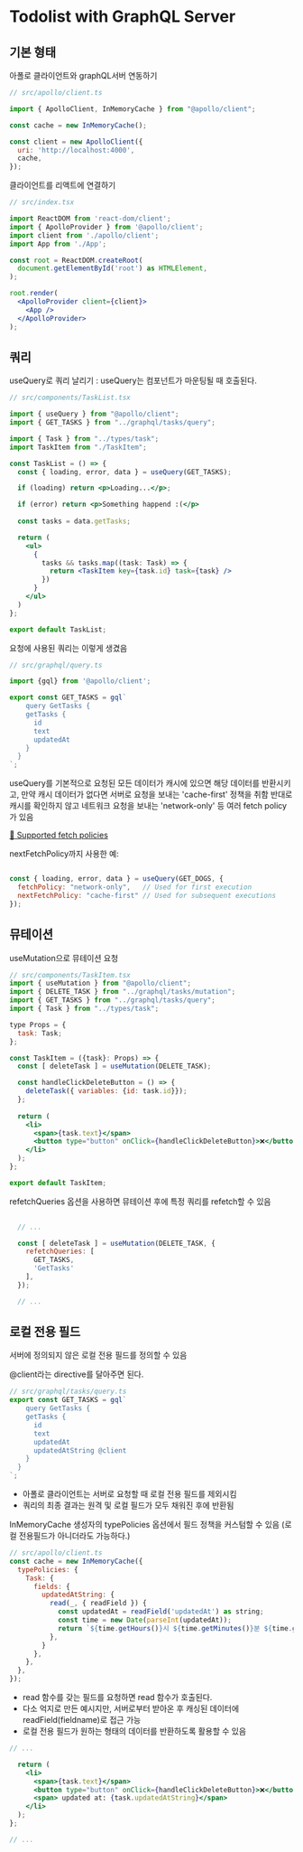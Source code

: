 # Todolist with GraphQL Server

## 기본 형태  
  
아폴로 클라이언트와 graphQL서버 연동하기

```jsx
// src/apollo/client.ts

import { ApolloClient, InMemoryCache } from "@apollo/client";

const cache = new InMemoryCache();

const client = new ApolloClient({
  uri: 'http://localhost:4000',
  cache,
});

```
  
클라이언트를 리액트에 연결하기

```jsx
// src/index.tsx

import ReactDOM from 'react-dom/client';
import { ApolloProvider } from '@apollo/client';
import client from './apollo/client';
import App from './App';

const root = ReactDOM.createRoot(
  document.getElementById('root') as HTMLElement,
);

root.render(
  <ApolloProvider client={client}>
    <App />
  </ApolloProvider>
);

```
  
## 쿼리  
  
useQuery로 쿼리 날리기
: useQuery는 컴포넌트가 마운팅될 때 호출된다.

```jsx
// src/components/TaskList.tsx

import { useQuery } from "@apollo/client";
import { GET_TASKS } from "../graphql/tasks/query";

import { Task } from "../types/task";
import TaskItem from "./TaskItem";

const TaskList = () => {
  const { loading, error, data } = useQuery(GET_TASKS);

  if (loading) return <p>Loading...</p>;

  if (error) return <p>Something happend :(</p>
  
  const tasks = data.getTasks;

  return (
    <ul>
      {
        tasks && tasks.map((task: Task) => {
          return <TaskItem key={task.id} task={task} />
        })
      }
    </ul>
  )
};

export default TaskList;

```
  
요청에 사용된 쿼리는 이렇게 생겼음

```jsx
// src/graphql/query.ts

import {gql} from '@apollo/client';

export const GET_TASKS = gql`
	query GetTasks {
    getTasks {
      id
      text
      updatedAt
    }
  }
`;

```
  
useQuery를 기본적으로 요청된 모든 데이터가 캐시에 있으면 해당 데이터를 반환시키고, 만약 캐시 데이터가 없다면 서버로 요청을 보내는 'cache-first' 정책을 취함
반대로 캐시를 확인하지 않고 네트워크 요청을 보내는 'network-only' 등 여러 fetch policy가 있음
  
[🔗 Supported fetch policies](https://www.apollographql.com/docs/react/data/queries#supported-fetch-policies)
  
nextFetchPolicy까지 사용한 예:
```jsx

const { loading, error, data } = useQuery(GET_DOGS, {
  fetchPolicy: "network-only",   // Used for first execution
  nextFetchPolicy: "cache-first" // Used for subsequent executions
});

```
  
## 뮤테이션  
  
useMutation으로 뮤테이션 요청

```jsx
// src/components/TaskItem.tsx
import { useMutation } from "@apollo/client";
import { DELETE_TASK } from "../graphql/tasks/mutation";
import { GET_TASKS } from "../graphql/tasks/query";
import { Task } from "../types/task";

type Props = {
  task: Task;
};

const TaskItem = ({task}: Props) => {
  const [ deleteTask ] = useMutation(DELETE_TASK);

  const handleClickDeleteButton = () => {
    deleteTask({ variables: {id: task.id}});
  };
  
  return (
    <li>
      <span>{task.text}</span>
      <button type="button" onClick={handleClickDeleteButton}>❌</button>
    </li>
  );
};

export default TaskItem;
```
  
refetchQueries 옵션을 사용하면 뮤테이션 후에 특정 쿼리를 refetch할 수 있음

```jsx
  
  // ...

  const [ deleteTask ] = useMutation(DELETE_TASK, {
    refetchQueries: [
      GET_TASKS,
      'GetTasks'
    ],
  });

  // ...

```
  
## 로컬 전용 필드  
  
서버에 정의되지 않은 로컬 전용 필드를 정의할 수 있음
  

@client라는 directive를 달아주면 된다.

```jsx
// src/graphql/tasks/query.ts
export const GET_TASKS = gql`
	query GetTasks {
    getTasks {
      id
      text
      updatedAt
      updatedAtString @client
    }
  }
`;
```

- 아폴로 클라이언트는 서버로 요청할 때 로컬 전용 필드를 제외시킴
- 쿼리의 최종 결과는 원격 및 로컬 필드가 모두 채워진 후에 반환됨
  
InMemoryCache 생성자의 typePolicies 옵션에서 필드 정책을 커스텀할 수 있음
(로컬 전용필드가 아니더라도 가능하다.)

```jsx
// src/apollo/client.ts
const cache = new InMemoryCache({
  typePolicies: {
    Task: {
      fields: {
        updatedAtString: {
          read(_, { readField }) {
            const updatedAt = readField('updatedAt') as string;
            const time = new Date(parseInt(updatedAt));
            return `${time.getHours()}시 ${time.getMinutes()}분 ${time.getSeconds()}초`;
          },
        }
      },  
    },
  },
});

```

- read 함수를 갖는 필드를 요청하면 read 함수가 호출된다.
- 다소 억지로 만든 예시지만, 서버로부터 받아온 후 캐싱된 데이터에 readField(fieldname)로 접근 가능
- 로컬 전용 필드가 원하는 형태의 데이터를 반환하도록 활용할 수 있음
  
```jsx
// ...

  return (
    <li>
      <span>{task.text}</span>
      <button type="button" onClick={handleClickDeleteButton}>❌</button>
      <span> updated at: {task.updatedAtString}</span>
    </li>
  );
};

// ...
```
  

